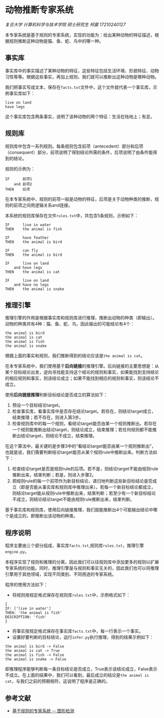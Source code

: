 # 动物推断专家系统


*复旦大学 计算机科学与技术学院*
*硕士研究生*
*柯震 17210240127*

本专家系统是基于规则的专家系统，实现的功能为：给出某种动物的特征描述，根据规则推断这种动物是猫、鱼、蛇、鸟中的哪一种。


## 事实库

事实库中的事实描述了某种动物的特征，这些特征包括生活环境、形貌特征、动物习性等等。根据这些事实，再加上规则，我们就可以推断出这种动物是哪种动物。

我们把事实写成文本，保存在`facts.txt`文件中，这个文件就代表一个事实库，示例事实库如下：

```
live on land
have legs
```

这个事实库包含两条事实，说明了该种动物的两个特征：生活在陆地上；有足。


## 规则库

规则库中包含一系列规则。每条规则包含前项（antecedent）部分和后项（consequent）部分，前项说明了得到结论所需的条件，后项说明了由条件能得到的结论。

规则的示例为：
```
IF		前项1
	and	前项2
THEN	后项
```

在本专家系统中，规则的前项一般是动物的特征，后项是关于动物种类的推断，规则的前项之间用逻辑关系and连接。

本系统的规则库保存在文件`rules.txt`中，共包含5条规则，示例如下：
```
IF		live in water
THEN	the animal is fish

IF		have feather
THEN	the animal is bird

IF		can fly
THEN	the animal is bird

IF		live on land
	and	have legs
THEN	the animal is cat

IF		live on land
	and	have no legs
THEN	the animal is snake
```


## 推理引擎

推理引擎的作用是根据事实库和规则库进行推理，推断出动物的种类（即输出）。动物的种类共有4种：猫、鱼、蛇、鸟，因此输出的可能结论有4个：
```
the animal is bird
the animal is cat
the animal is fish
the animal is snake
```

根据上面的事实和规则，我们推断得到的结论应该是`the animal is cat`。

在本专家系统中，我们使用基于**后向链接**的推理引擎。后向链接的主要思想是：从某个目标结论出发，逆向寻找能支持这个结论的规则和事实，如果能找到支持结论的相应规则和事实，则该结论成立；如果不能找到相应的规则和事实，则该结论不成立。

使用**后向链接推理**判断目标结论是否成立的算法如下：

1. 预设一个目标结论target。
2. 检查事实库，看事实库中是否存在结论target。若存在，则结论target成立，结束推理；若不存在，则进入第3步。
3. 检查规则库中的每一个规则，看结论target能否由某一个规则推断出。若存在一个规则能推断出结论target，则结论成立，结束推理；若任何规则都不能推断出结论target，则结论不成立，结束推理。

在这个算法中，最关键的是步骤3中的“看结论target能否由某一个规则推断出”，也就是说，我们需要判断结论target能否从某个规则rule中推断出来。判断方法如下：

1. 检查结论target是否是规则rule的后项。若不是，则结论target不能由规则rule推断出来，结束判断；若是，则进入步骤2。
2. 把规则rule的每一个前项作为新目标结论，递归地判断这些新目标结论是否成立（即是否能从事实库和规则库中推理出来）。若每一个新目标结论都成立，则结论target能从规则rule中推断出来，结束判断；若至少有一个新目标结论不成立，则结论结论target不能由规则rule推断出来，结束判断。

基于事实库和规则库，使用后向链接推理，我们就能推断出4个可能输出结论中哪个是成立的，即推断出该动物的种类。


## 程序说明

程序主要由三个部分组成，事实库`facts.txt`,规则库`rules.txt`，推理引擎`engine.py`。

本程序实现了规则和推理的分离，因此我们可以往规则库中添加更多的规则以扩展专家系统的功能。同时，推理引擎是与规则和事实无关的，因此我们也可以将推理引擎用于其他领域，实现不同类别、不同用途的专家系统。

程序的使用方法如下：

- 将规则按规定格式保存在规则库`rules.txt`中，示例格式如下：
```
{
IF: ['live in water']
THEN: 'the animal is fish'
DESCRIPTION: 'fish'
}
```
- 将事实按规定格式保存在事实库`facts.txt`中，每一行表示一个事实。
- 设置好要判断的目标结论，运行`infer.py`执行推理，得到的结果示例如下：
```
the animal is bird -> False
the animal is cat -> True
the animal is fish -> False
the animal is snake -> False
```

即推理程序能够判断每一条目标结论是否成立，True表示该结论成立，False表示不成立。在上面的结果中，我们可以看到，最后成立的结论是`the animal is cat`，与我们之前的预期相符，这说明了程序是正确的。


## 参考文献

- [基于规则的专家系统 -- 图形检测](https://github.com/Sorosliu1029/Rule-based_Expert_System)